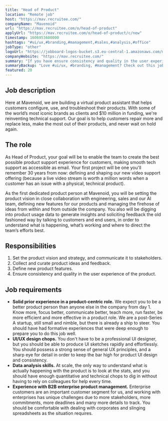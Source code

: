 ```yaml
---
title: "Head of Product"
location: "Remote job"
host: "https://mav.recruitee.com/"
companyName: "Mavenoid"
url: "https://mav.recruitee.com/o/head-of-product"
applyUrl: "https://mav.recruitee.com/o/head-of-product/c/new"
timestamp: 1606953600000
hashtags: "#ui/ux,#branding,#management,#sales,#analysis,#office"
jobType: "other"
logoUrl: "https://jobboard-logos-bucket.s3.eu-central-1.amazonaws.com/mavenoid"
companyWebsite: "https://mav.recruitee.com/"
summary: "If you have ensure consistency and quality in the user experience of the product, Mavenoid is looking for someone with your knowledge."
summaryBackup: "Love #ui/ux, #branding, #management? Check out this job post!"
featured: 20
---
```


## Job description

Here at Mavenoid, we are building a virtual product assistant that helps customers configure, use, and troubleshoot their products. With some of the world’s most iconic brands as clients and $10 million in funding, we're reinventing technical support. Our goal is to help customers repair more and replace less, make the most out of their products, and never wait on hold again.

## The role

As Head of Product, your goal will be to enable the team to create the best possible product support experience for customers, making smooth tech support as accessible as email. Your first project will be one you'll remember 30 years from now: defining and shaping our new video support offering (because a live video stream is worth a million words when a customer has an issue with a physical, technical product).

As the first dedicated product person at Mavenoid, you will be setting the product vision in close collaboration with engineering, sales and our AI team, defining new features for our products and managing the firehose of ideas from within and from outside the company. You also will be digging into product usage data to generate insights and soliciting feedback the old fashioned way by talking to customers and end users, in order to understand what is happening, what’s working and where to direct the team’s efforts best.

## Responsibilities

1.  Set the product vision and strategy, and communicate it to stakeholders.
2.  Collect and curate product ideas and feedback.
3.  Define new product features.
4.  Ensure consistency and quality in the user experience of the product.

## Job requirements

*   **Solid prior experience in a product-centric role.** We expect you to be a better product person than anyone else in the company from day 1. Know more, focus better, communicate better, teach more, run faster, be more efficient and more effective in a product role. We are a post-Series A startup, still small and nimble, but there is already a ship to steer. You should have had formative experiences that were deep enough to prepare you to do this job well.
*   **UI/UX design chops.** You don't have to be a professional UI designer, but you should be able to produce UI sketches rapidly and effortlessly. You should possess a strong sense of general UX principles, and a sharp eye for detail in order to keep the bar high for product UI design and consistency.
*   **Data analysis skills.** At scale, the only way to understand what is actually happening with the product is to look at the stats, and you should have enough quantitative and technical chops to dig in without having to rely on colleagues for help every time.
*   **Experience with B2B enterprise product management.** Enterprise customers are an important customer segment for us, and working with enterprises has unique challenges due to more stakeholders, more commitments, more deadlines and many more details to track. You should be comfortable with dealing with corporates and slinging spreadsheets as the situation requires.

